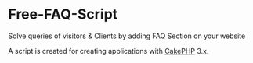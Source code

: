 # Free-FAQ-Script
Solve queries of visitors &amp; Clients by adding FAQ Section on your website

A script is created for creating applications with [CakePHP](http://cakephp.org) 3.x.
